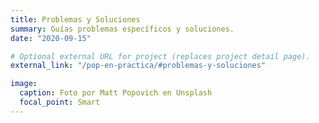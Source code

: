 ```yaml
---
title: Problemas y Soluciones
summary: Guías problemas específicos y soluciones.
date: "2020-09-15"

# Optional external URL for project (replaces project detail page).
external_link: "/pop-en-practica/#problemas-y-soluciones"

image:
  caption: Foto por Matt Popovich en Unsplash
  focal_point: Smart
---
```

